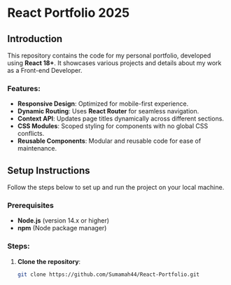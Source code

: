 # React Portfolio 2025

## Introduction

This repository contains the code for my personal portfolio, developed using **React 18+**. It showcases various projects and details about my work as a Front-end Developer. 

### Features:
- **Responsive Design**: Optimized for mobile-first experience.
- **Dynamic Routing**: Uses **React Router** for seamless navigation.
- **Context API**: Updates page titles dynamically across different sections.
- **CSS Modules**: Scoped styling for components with no global CSS conflicts.
- **Reusable Components**: Modular and reusable code for ease of maintenance.

## Setup Instructions

Follow the steps below to set up and run the project on your local machine.

### Prerequisites

- **Node.js** (version 14.x or higher)
- **npm** (Node package manager)

### Steps:

1. **Clone the repository**:

   ```bash
   git clone https://github.com/Sumamah44/React-Portfolio.git
